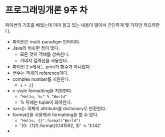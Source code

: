 # 프로그래밍개론 9주 차

파이썬의 기초를 배웠는데 이미 알고 있는 내용이 많아서 간단하게 몇 가지만 적으려한다.

- 파이썬은 multi-paradigm 언어이다.
- Java와 비슷한 점이 많다.
  - 모든 것이 객체를 상속한다.
  - 가비지 컬렉션을 사용한다.
- 파이썬 2.x에서는 print가 함수가 아니었다.
- 변수는 객체의 reference이다.
- complex number를 지원한다.
  - `1 + 2j`
- c-style formatting을 지원한다.
  - `"Hello, %s" % "World"`
  - % 뒤에는 tuple이 와야한다.
- vars(): 객체의 attribute를 dictionary로 반환한다.
- format()을 사용해서 formatting을 할 수 있다.
  - `"Hello, {}".format("World")`
  - '{0: .{1}f}.format(3.141592, 3)' -> '3.142'
-
